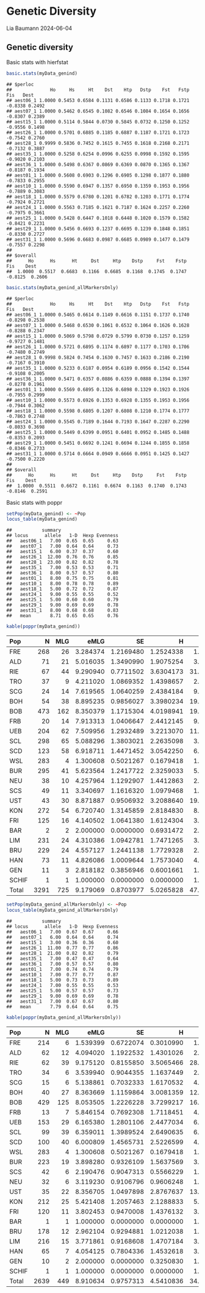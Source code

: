 Genetic Diversity
================
Lia Baumann
2024-06-04

## Genetic diversity

Basic stats with hierfstat

``` r
basic.stats(myData_genind)
```

    ## $perloc
    ##              Ho     Hs     Ht    Dst    Htp   Dstp    Fst   Fstp     Fis   Dest
    ## aest06_1 1.0000 0.5453 0.6584 0.1131 0.6586 0.1133 0.1718 0.1721 -0.8338 0.2492
    ## aest07_1 1.0000 0.5462 0.6545 0.1082 0.6546 0.1084 0.1654 0.1656 -0.8307 0.2389
    ## aest15_1 1.0000 0.5114 0.5844 0.0730 0.5845 0.0732 0.1250 0.1252 -0.9556 0.1498
    ## aest26_1 1.0000 0.5701 0.6885 0.1185 0.6887 0.1187 0.1721 0.1723 -0.7542 0.2760
    ## aest28_1 0.9999 0.5836 0.7452 0.1615 0.7455 0.1618 0.2168 0.2171 -0.7132 0.3887
    ## aest35_1 1.0000 0.5258 0.6254 0.0996 0.6255 0.0998 0.1592 0.1595 -0.9020 0.2103
    ## aest36_1 1.0000 0.5498 0.6367 0.0869 0.6369 0.0870 0.1365 0.1367 -0.8187 0.1934
    ## aest01_1 1.0000 0.5608 0.6903 0.1296 0.6905 0.1298 0.1877 0.1880 -0.7833 0.2955
    ## aest10_1 1.0000 0.5590 0.6947 0.1357 0.6950 0.1359 0.1953 0.1956 -0.7889 0.3083
    ## aest18_1 1.0000 0.5579 0.6780 0.1201 0.6782 0.1203 0.1771 0.1774 -0.7924 0.2721
    ## aest24_1 1.0000 0.5563 0.7185 0.1621 0.7187 0.1624 0.2257 0.2260 -0.7975 0.3661
    ## aest25_1 1.0000 0.5428 0.6447 0.1018 0.6448 0.1020 0.1579 0.1582 -0.8421 0.2231
    ## aest29_1 1.0000 0.5456 0.6693 0.1237 0.6695 0.1239 0.1848 0.1851 -0.8330 0.2727
    ## aest31_1 1.0000 0.5696 0.6683 0.0987 0.6685 0.0989 0.1477 0.1479 -0.7557 0.2298
    ## 
    ## $overall
    ##      Ho      Hs      Ht     Dst     Htp    Dstp     Fst    Fstp     Fis    Dest 
    ##  1.0000  0.5517  0.6683  0.1166  0.6685  0.1168  0.1745  0.1747 -0.8125  0.2606

``` r
basic.stats(myData_genind_allMarkersOnly)
```

    ## $perloc
    ##              Ho     Hs     Ht    Dst    Htp   Dstp    Fst   Fstp     Fis   Dest
    ## aest06_1 1.0000 0.5465 0.6614 0.1149 0.6616 0.1151 0.1737 0.1740 -0.8298 0.2538
    ## aest07_1 1.0000 0.5468 0.6530 0.1061 0.6532 0.1064 0.1626 0.1628 -0.8288 0.2347
    ## aest15_1 1.0000 0.5069 0.5798 0.0729 0.5799 0.0730 0.1257 0.1259 -0.9727 0.1481
    ## aest26_1 1.0000 0.5721 0.6895 0.1174 0.6897 0.1177 0.1703 0.1706 -0.7480 0.2749
    ## aest28_1 0.9998 0.5824 0.7454 0.1630 0.7457 0.1633 0.2186 0.2190 -0.7167 0.3910
    ## aest35_1 1.0000 0.5233 0.6187 0.0954 0.6189 0.0956 0.1542 0.1544 -0.9108 0.2005
    ## aest36_1 1.0000 0.5471 0.6357 0.0886 0.6359 0.0888 0.1394 0.1397 -0.8278 0.1961
    ## aest01_1 1.0000 0.5569 0.6895 0.1326 0.6898 0.1329 0.1923 0.1926 -0.7955 0.2999
    ## aest10_1 1.0000 0.5573 0.6926 0.1353 0.6928 0.1355 0.1953 0.1956 -0.7944 0.3062
    ## aest18_1 1.0000 0.5598 0.6805 0.1207 0.6808 0.1210 0.1774 0.1777 -0.7863 0.2748
    ## aest24_1 1.0000 0.5545 0.7189 0.1644 0.7193 0.1647 0.2287 0.2290 -0.8033 0.3698
    ## aest25_1 1.0000 0.5449 0.6399 0.0951 0.6401 0.0952 0.1485 0.1488 -0.8353 0.2093
    ## aest29_1 1.0000 0.5451 0.6692 0.1241 0.6694 0.1244 0.1855 0.1858 -0.8346 0.2733
    ## aest31_1 1.0000 0.5714 0.6664 0.0949 0.6666 0.0951 0.1425 0.1427 -0.7500 0.2220
    ## 
    ## $overall
    ##      Ho      Hs      Ht     Dst     Htp    Dstp     Fst    Fstp     Fis    Dest 
    ##  1.0000  0.5511  0.6672  0.1161  0.6674  0.1163  0.1740  0.1743 -0.8146  0.2591

Basic stats with poppr

``` r
setPop(myData_genind) <- ~Pop
locus_table(myData_genind)
```

    ##           summary
    ## locus      allele   1-D  Hexp Evenness
    ##   aest06_1   7.00  0.65  0.65     0.63
    ##   aest07_1   7.00  0.64  0.64     0.73
    ##   aest15_1   6.00  0.37  0.37     0.60
    ##   aest26_1  12.00  0.76  0.76     0.85
    ##   aest28_1  23.00  0.82  0.82     0.78
    ##   aest35_1   7.00  0.53  0.53     0.71
    ##   aest36_1   8.00  0.57  0.57     0.80
    ##   aest01_1   8.00  0.75  0.75     0.81
    ##   aest10_1   8.00  0.78  0.78     0.89
    ##   aest18_1   5.00  0.72  0.72     0.87
    ##   aest24_1   9.00  0.55  0.55     0.52
    ##   aest25_1   5.00  0.60  0.60     0.79
    ##   aest29_1   9.00  0.69  0.69     0.78
    ##   aest31_1   8.00  0.68  0.68     0.83
    ##   mean       8.71  0.65  0.65     0.76

``` r
kable(poppr(myData_genind))
```

| Pop | N | MLG | eMLG | SE | H | G | lambda | E.5 | Hexp | Ia | rbarD | File |
|:---|---:|---:|---:|---:|---:|---:|---:|---:|---:|---:|---:|:---|
| FRE | 268 | 26 | 3.284374 | 1.2169480 | 1.2524338 | 1.744317 | 0.4267097 | 0.2978641 | 0.0737908 | 8.6934444 | 0.7372559 | myData_genind |
| ALD | 71 | 21 | 5.016035 | 1.3490990 | 1.9075254 | 3.013150 | 0.6681214 | 0.3509432 | 0.1414188 | 3.2226073 | 0.3235394 | myData_genind |
| RIE | 67 | 44 | 9.290940 | 0.7711502 | 3.6304173 | 31.836879 | 0.9685899 | 0.8395886 | 0.4284104 | 0.8701261 | 0.0752892 | myData_genind |
| TRO | 37 | 9 | 4.211020 | 1.0869352 | 1.4398657 | 2.721670 | 0.6325785 | 0.5346587 | 0.1522775 | 2.4735499 | 0.3468285 | myData_genind |
| SCG | 24 | 14 | 7.619565 | 1.0640259 | 2.4384184 | 9.290323 | 0.8923611 | 0.7929598 | 0.2723868 | 1.8561015 | 0.1613112 | myData_genind |
| BOH | 54 | 38 | 8.895235 | 0.9856027 | 3.3980234 | 19.972603 | 0.9499314 | 0.6563794 | 0.2855864 | 1.3704289 | 0.1266276 | myData_genind |
| BOB | 473 | 162 | 8.350379 | 1.1715304 | 4.0198941 | 19.527712 | 0.9487907 | 0.3387447 | 0.3370141 | 2.1330239 | 0.1885117 | myData_genind |
| FRB | 20 | 14 | 7.913313 | 1.0406647 | 2.4412145 | 9.090909 | 0.8900000 | 0.7715192 | 0.4538417 | 5.4026796 | 0.4215593 | myData_genind |
| UEB | 204 | 62 | 7.509956 | 1.2932489 | 3.2213070 | 11.696459 | 0.9145040 | 0.4445586 | 0.1683655 | 0.5711915 | 0.0620445 | myData_genind |
| SCL | 298 | 65 | 5.088296 | 1.3803021 | 2.2635098 | 3.397505 | 0.7056664 | 0.2782367 | 0.1073320 | 2.5293907 | 0.2410470 | myData_genind |
| SCD | 123 | 58 | 6.918711 | 1.4471452 | 3.0542250 | 6.202952 | 0.8387864 | 0.2575114 | 0.2765865 | 2.3319644 | 0.2255521 | myData_genind |
| WSL | 283 | 4 | 1.300608 | 0.5021267 | 0.1679418 | 1.066190 | 0.0620809 | 0.3619560 | 0.0144994 | 4.2811571 | 0.5055186 | myData_genind |
| BUR | 295 | 41 | 5.623564 | 1.2417722 | 2.3259033 | 5.815236 | 0.8280379 | 0.5213595 | 0.2541253 | 5.2302076 | 0.4408573 | myData_genind |
| NEU | 38 | 10 | 4.257964 | 1.1292907 | 1.4412863 | 2.533333 | 0.6052632 | 0.4752859 | 0.1030925 | 2.1793016 | 0.2714064 | myData_genind |
| SCS | 49 | 11 | 3.340697 | 1.1616320 | 1.0979468 | 1.731074 | 0.4223240 | 0.3659022 | 0.0863023 | 4.0687535 | 0.3946389 | myData_genind |
| UST | 43 | 30 | 8.871887 | 0.9506932 | 3.2088640 | 19.061856 | 0.9475392 | 0.7604687 | 0.3907739 | 0.9466315 | 0.0761786 | myData_genind |
| KON | 272 | 54 | 6.720740 | 1.3145859 | 2.8184830 | 8.255300 | 0.8788657 | 0.4606125 | 0.2303633 | 1.1441816 | 0.0997842 | myData_genind |
| FRI | 125 | 16 | 4.140502 | 1.0641380 | 1.6124304 | 3.401916 | 0.7060480 | 0.5982379 | 0.3014364 | 4.3647813 | 0.3804284 | myData_genind |
| BAR | 2 | 2 | 2.000000 | 0.0000000 | 0.6931472 | 2.000000 | 0.5000000 | 1.0000000 | 0.3846154 | NA | NA | myData_genind |
| LIM | 231 | 24 | 4.310386 | 1.0942781 | 1.7471265 | 3.627779 | 0.7243492 | 0.5546072 | 0.4141322 | 5.0312268 | 0.4012378 | myData_genind |
| BRU | 229 | 24 | 4.557127 | 1.2441138 | 1.7729328 | 2.962936 | 0.6624969 | 0.4015747 | 0.4112496 | 11.2771494 | 0.8680813 | myData_genind |
| HAN | 73 | 11 | 4.826086 | 1.0009644 | 1.7573040 | 4.308003 | 0.7678739 | 0.6896288 | 0.2798704 | 2.2030055 | 0.2308347 | myData_genind |
| GEN | 11 | 3 | 2.818182 | 0.3856946 | 0.6001661 | 1.457831 | 0.3140496 | 0.5566870 | 0.0792208 | 4.8986486 | 0.9800058 | myData_genind |
| SCHIF | 1 | 1 | 1.000000 | 0.0000000 | 0.0000000 | 1.000000 | 0.0000000 | NaN | NaN | NA | NA | myData_genind |
| Total | 3291 | 725 | 9.179069 | 0.8703977 | 5.0265828 | 47.332134 | 0.9788727 | 0.3060018 | 0.6526203 | 2.5713365 | 0.1983163 | myData_genind |

``` r
setPop(myData_genind_allMarkersOnly) <- ~Pop
locus_table(myData_genind_allMarkersOnly)
```

    ##           summary
    ## locus      allele   1-D  Hexp Evenness
    ##   aest06_1   7.00  0.67  0.67     0.66
    ##   aest07_1   6.00  0.64  0.64     0.74
    ##   aest15_1   3.00  0.36  0.36     0.60
    ##   aest26_1  11.00  0.77  0.77     0.86
    ##   aest28_1  21.00  0.82  0.82     0.79
    ##   aest35_1   7.00  0.47  0.47     0.64
    ##   aest36_1   7.00  0.57  0.57     0.80
    ##   aest01_1   7.00  0.74  0.74     0.79
    ##   aest10_1   7.00  0.77  0.77     0.87
    ##   aest18_1   5.00  0.73  0.73     0.89
    ##   aest24_1   7.00  0.55  0.55     0.53
    ##   aest25_1   5.00  0.57  0.57     0.73
    ##   aest29_1   9.00  0.69  0.69     0.78
    ##   aest31_1   7.00  0.67  0.67     0.80
    ##   mean       7.79  0.64  0.64     0.75

``` r
kable(poppr(myData_genind_allMarkersOnly))
```

| Pop | N | MLG | eMLG | SE | H | G | lambda | E.5 | Hexp | Ia | rbarD | File |
|:---|---:|---:|---:|---:|---:|---:|---:|---:|---:|---:|---:|:---|
| FRE | 214 | 6 | 1.539399 | 0.6722074 | 0.3010990 | 1.121406 | 0.1082627 | 0.3455497 | 0.0674671 | 9.8312168 | 0.8435767 | myData_genind_allMarkersOnly |
| ALD | 62 | 12 | 4.094020 | 1.1922532 | 1.4301026 | 2.310096 | 0.5671176 | 0.4120929 | 0.1400242 | 3.6838855 | 0.3652128 | myData_genind_allMarkersOnly |
| RIE | 62 | 39 | 9.175120 | 0.8155850 | 3.5065466 | 28.264706 | 0.9646202 | 0.8432482 | 0.4263051 | 0.8823601 | 0.0778223 | myData_genind_allMarkersOnly |
| TRO | 34 | 6 | 3.539940 | 0.9044355 | 1.1637449 | 2.312000 | 0.5674740 | 0.5958486 | 0.1529157 | 2.4640775 | 0.3408221 | myData_genind_allMarkersOnly |
| SCG | 15 | 6 | 5.138861 | 0.7032333 | 1.6170532 | 4.411765 | 0.7733333 | 0.8448681 | 0.2891156 | 2.2825279 | 0.2888403 | myData_genind_allMarkersOnly |
| BOH | 40 | 27 | 8.363669 | 1.1159864 | 3.0081359 | 12.903226 | 0.9225000 | 0.6183617 | 0.2779304 | 1.3529540 | 0.1363888 | myData_genind_allMarkersOnly |
| BOB | 429 | 125 | 8.053505 | 1.2226228 | 3.7299217 | 16.156703 | 0.9381062 | 0.3726217 | 0.3379152 | 2.1478566 | 0.1899626 | myData_genind_allMarkersOnly |
| FRB | 13 | 7 | 5.846154 | 0.7692308 | 1.7118451 | 4.567568 | 0.7810651 | 0.7859511 | 0.5064103 | 6.0738307 | 0.4700290 | myData_genind_allMarkersOnly |
| UEB | 153 | 29 | 6.165380 | 1.2801106 | 2.4477034 | 6.814847 | 0.8532616 | 0.5505564 | 0.1454126 | 0.7315988 | 0.0909901 | myData_genind_allMarkersOnly |
| SCL | 99 | 39 | 6.359011 | 1.3989524 | 2.6490635 | 6.114161 | 0.8364453 | 0.3891822 | 0.1762376 | 2.2112657 | 0.2492060 | myData_genind_allMarkersOnly |
| SCD | 100 | 40 | 6.000809 | 1.4565731 | 2.5226599 | 4.163197 | 0.7598000 | 0.2759798 | 0.2686003 | 2.5489256 | 0.2569022 | myData_genind_allMarkersOnly |
| WSL | 283 | 4 | 1.300608 | 0.5021267 | 0.1679418 | 1.066190 | 0.0620809 | 0.3619560 | 0.0144994 | 4.2811571 | 0.5055186 | myData_genind_allMarkersOnly |
| BUR | 223 | 19 | 3.898280 | 0.9326109 | 1.5637569 | 3.503276 | 0.7145529 | 0.6628151 | 0.2315650 | 4.7673727 | 0.4420210 | myData_genind_allMarkersOnly |
| SCS | 42 | 6 | 2.190476 | 0.9047313 | 0.5566229 | 1.283843 | 0.2210884 | 0.3811146 | 0.0505226 | 3.9530106 | 0.4511154 | myData_genind_allMarkersOnly |
| NEU | 32 | 6 | 3.119230 | 0.9106796 | 0.9606248 | 1.835125 | 0.4550781 | 0.5176412 | 0.1031106 | 2.5052006 | 0.3431153 | myData_genind_allMarkersOnly |
| UST | 35 | 22 | 8.356705 | 1.0497898 | 2.8767637 | 13.764045 | 0.9273469 | 0.7617272 | 0.3733493 | 1.1158778 | 0.0960655 | myData_genind_allMarkersOnly |
| KON | 212 | 25 | 5.421408 | 1.2057463 | 2.1288833 | 5.213921 | 0.8082058 | 0.5690278 | 0.2292319 | 1.2911268 | 0.1186808 | myData_genind_allMarkersOnly |
| FRI | 120 | 11 | 3.802453 | 0.9470008 | 1.4376132 | 3.138622 | 0.6813889 | 0.6661060 | 0.2952481 | 4.2495522 | 0.3842205 | myData_genind_allMarkersOnly |
| BAR | 1 | 1 | 1.000000 | 0.0000000 | 0.0000000 | 1.000000 | 0.0000000 | NaN | NaN | NA | NA | myData_genind_allMarkersOnly |
| BRU | 178 | 12 | 2.962104 | 0.9294881 | 1.0212038 | 1.836541 | 0.4554980 | 0.4708833 | 0.4326432 | 12.1705207 | 0.9362151 | myData_genind_allMarkersOnly |
| LIM | 216 | 15 | 3.771861 | 0.9168608 | 1.4707184 | 3.179501 | 0.6854853 | 0.6501392 | 0.4155131 | 5.1943548 | 0.4137422 | myData_genind_allMarkersOnly |
| HAN | 65 | 7 | 4.054125 | 0.7804336 | 1.4532618 | 3.494624 | 0.7138462 | 0.7612424 | 0.2884272 | 2.1145302 | 0.2207899 | myData_genind_allMarkersOnly |
| GEN | 10 | 2 | 2.000000 | 0.0000000 | 0.3250830 | 1.219512 | 0.1800000 | 0.5714298 | 0.0857143 | 5.0000000 | 1.0000000 | myData_genind_allMarkersOnly |
| SCHIF | 1 | 1 | 1.000000 | 0.0000000 | 0.0000000 | 1.000000 | 0.0000000 | NaN | NaN | NA | NA | myData_genind_allMarkersOnly |
| Total | 2639 | 449 | 8.910634 | 0.9757313 | 4.5410836 | 34.529314 | 0.9710391 | 0.3613369 | 0.6444092 | 3.0044991 | 0.2324626 | myData_genind_allMarkersOnly |

